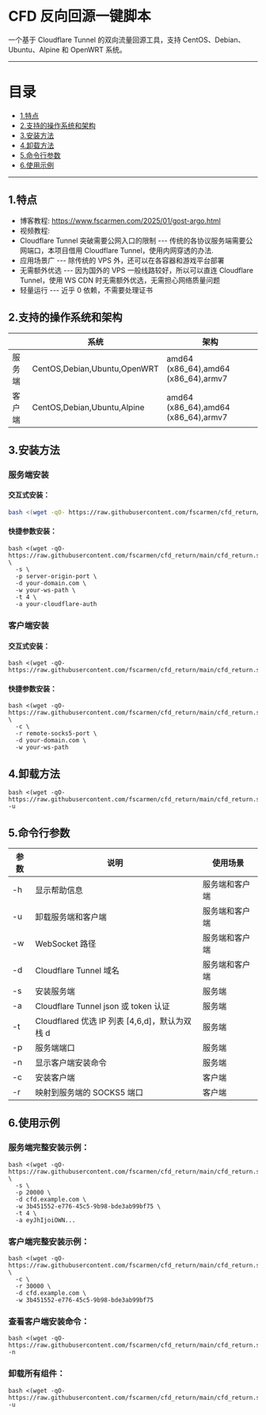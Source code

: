 # CFD 反向回源一键脚本

一个基于 Cloudflare Tunnel 的双向流量回源工具，支持 CentOS、Debian、Ubuntu、Alpine 和 OpenWRT 系统。

* * *

# 目录

- [1.特点](README.md#1特点)
- [2.支持的操作系统和架构](README.md#2支持的操作系统和架构)
- [3.安装方法](README.md#3安装方法)
- [4.卸载方法](README.md#4卸载方法)
- [5.命令行参数](README.md#5命令行参数)
- [6.使用示例](README.md#6使用示例)
* * *

## 1.特点
- 博客教程: https://www.fscarmen.com/2025/01/gost-argo.html
- 视频教程:
- Cloudflare Tunnel 突破需要公网入口的限制 --- 传统的各协议服务端需要公网端口，本项目借用 Cloudflare Tunnel，使用内网穿透的办法.
- 应用场景广 --- 除传统的 VPS 外，还可以在各容器和游戏平台部署
- 无需额外优选 --- 因为国外的 VPS 一般线路较好，所以可以直连 Cloudflare Tunnel，使用 WS CDN 时无需额外优选，无需担心网络质量问题
- 轻量运行 --- 近乎 0 依赖，不需要处理证书

## 2.支持的操作系统和架构

| | 系统 | 架构 |
| -- | -- | -- | 
| 服务端 | CentOS,Debian,Ubuntu,OpenWRT | amd64 (x86_64),amd64 (x86_64),armv7 |
| 客户端 | CentOS,Debian,Ubuntu,Alpine | amd64 (x86_64),amd64 (x86_64),armv7 |

## 3.安装方法

### 服务端安装

#### 交互式安装：

```bash
bash <(wget -qO- https://raw.githubusercontent.com/fscarmen/cfd_return/main/cfd_return.sh)
```

#### 快捷参数安装：

```
bash <(wget -qO- https://raw.githubusercontent.com/fscarmen/cfd_return/main/cfd_return.sh) \
  -s \
  -p server-origin-port \
  -d your-domain.com \
  -w your-ws-path \
  -t 4 \
  -a your-cloudflare-auth
```

### 客户端安装

#### 交互式安装：

```
bash <(wget -qO- https://raw.githubusercontent.com/fscarmen/cfd_return/main/cfd_return.sh)
```

#### 快捷参数安装：

```
bash <(wget -qO- https://raw.githubusercontent.com/fscarmen/cfd_return/main/cfd_return.sh) \
  -c \
  -r remote-socks5-port \
  -d your-domain.com \
  -w your-ws-path
```

## 4.卸载方法

```
bash <(wget -qO- https://raw.githubusercontent.com/fscarmen/cfd_return/main/cfd_return.sh) -u
```

## 5.命令行参数

| 参数 | 说明                    | 使用场景       |
| ---- | ----------------------- | -------------- |
| -h   | 显示帮助信息            | 服务端和客户端   |
| -u   | 卸载服务端和客户端      | 服务端和客户端   |
| -w   | WebSocket 路径          | 服务端和客户端 |
| -d   | Cloudflare Tunnel 域名  | 服务端和客户端 |
| -s   | 安装服务端              | 服务端         |
| -a   | Cloudflare Tunnel json 或 token 认证 | 服务端         |
| -t   | Cloudflared 优选 IP 列表 [4,6,d]，默认为双栈 d | 服务端 |
| -p   | 服务端端口              | 服务端         |
| -n   | 显示客户端安装命令      | 服务端         |
| -c   | 安装客户端              | 客户端         |
| -r   | 映射到服务端的 SOCKS5 端口  | 客户端         |

## 6.使用示例

### 服务端完整安装示例：

```
bash <(wget -qO- https://raw.githubusercontent.com/fscarmen/cfd_return/main/cfd_return.sh) \
  -s \
  -p 20000 \
  -d cfd.example.com \
  -w 3b451552-e776-45c5-9b98-bde3ab99bf75 \
  -t 4 \
  -a eyJhIjoiOWN...
```

### 客户端完整安装示例：

```
bash <(wget -qO- https://raw.githubusercontent.com/fscarmen/cfd_return/main/cfd_return.sh) \
  -c \
  -r 30000 \
  -d cfd.example.com \
  -w 3b451552-e776-45c5-9b98-bde3ab99bf75
```

### 查看客户端安装命令：

```
bash <(wget -qO- https://raw.githubusercontent.com/fscarmen/cfd_return/main/cfd_return.sh) -n
```

### 卸载所有组件：

```
bash <(wget -qO- https://raw.githubusercontent.com/fscarmen/cfd_return/main/cfd_return.sh) -u
```
